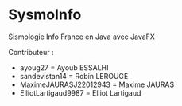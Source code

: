 # SysmoInfo
Sismologie Info France en Java avec JavaFX

Contributeur : 
- ayoug27 = Ayoub ESSALHI
- sandevistan14 = Robin LEROUGE
- MaximeJAURASJ22012943 = Maxime JAURAS
- ElliotLartigaud9987 = Elliot Lartigaud
